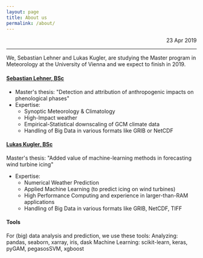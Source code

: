 ```yaml
---
layout: page
title: About us
permalink: /about/
---
```


<div style="text-align: right"> 23 Apr 2019 </div>

---

We, Sebastian Lehner and Lukas Kugler, are studying the Master program in Meteorology at the University of Vienna and we expect to finish in 2019.

#### [Sebastian Lehner, BSc](https://www.researchgate.net/profile/Sebastian_Lehner)
- Master's thesis: "Detection and attribution of anthropogenic impacts on phenological phases"
- Expertise:
  - Synoptic Meteorology & Climatology
  - High-Impact weather
  - Empirical-Statistical downscaling of GCM climate data
  - Handling of Big Data in various formats like GRIB or NetCDF



#### [Lukas Kugler, BSc](https://lkugler.github.io/)
Master's thesis: "Added value of machine-learning methods in forecasting wind turbine icing"
- Expertise:
  - Numerical Weather Prediction
  - Applied Machine Learning (to predict icing on wind turbines)
  - High Performance Computing and experience in larger-than-RAM applications
  - Handling of Big Data in various formats like GRIB, NetCDF, TIFF


#### Tools
For (big) data analysis and prediction, we use these tools:
Analyzing: pandas, seaborn, xarray, iris, dask
Machine Learning: scikit-learn, keras, pyGAM, pegasosSVM, xgboost
